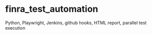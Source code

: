 # finra_test_automation
Python, Playwright, Jenkins, github hooks, HTML report, parallel test execution
